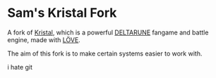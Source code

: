 # Sam's Kristal Fork

A fork of [Kristal](https://github.com/KristalTeam/Kristal), which is a powerful [DELTARUNE](https://deltarune.com/) fangame and battle engine, made with [LÖVE](https://love2d.org/). 

The aim of this fork is to make certain systems easier to work with.

i hate git